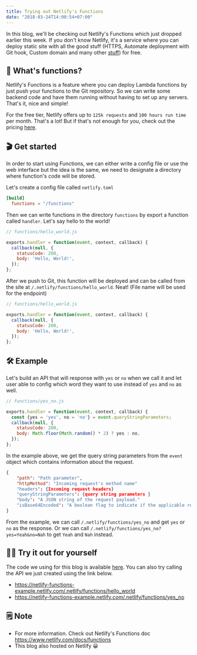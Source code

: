 ```yaml
---
title: Trying out Netlify's Functions
date: "2018-03-24T14:00:54+07:00"
---
```


In this blog, we'll be checking out Netlify's Functions which just dropped
earlier this week. If you don't know Netlify, it's a service where you can deploy
static site with all the good stuff (HTTPS, Automate deployment with Git hook,
Custom domain and many other [stuff](https://www.netlify.com/features/)) for free.

## 🎉 What's functions?

Netlify's Functions is a feature where you can deploy Lambda functions by just push
your functions to the Git repository. So we can write some backend code and have them
running without having to set up any servers. That's it, nice and simple!

For the free tier, Netlify offers up to `125k requests` and `100 hours run time` per month.
That's a lot! But if that's not enough for you, check out the pricing [here](https://www.netlify.com/pricing/).

## 🎬 Get started

In order to start using Functions, we can either write a config file
or use the web interface but the idea is the same, we need to designate
a directory where function's code will be stored.

Let's create a config file called `netlify.toml`

```toml
[build]
  functions = "/functions"
```

Then we can write functions in the directory `functions` by export a function called `handler`. Let's
say hello to the world!

```javascript
// functions/hello_world.js

exports.handler = function(event, context, callback) {
  callback(null, {
    statusCode: 200,
    body: 'Hello, World!',
  });
};
```

After we push to Git, this function will be deployed and can be called from the site at
`/.netlify/functions/hello_world`. Neat! (File name will be used for the endpoint)

```javascript
// functions/hello_world.js

exports.handler = function(event, context, callback) {
  callback(null, {
    statusCode: 200,
    body: 'Hello, World!',
  });
};
```

## 🛠 Example

Let's build an API that will response with `yes` or `no` when we call it and let user
able to config which word they want to use instead of `yes` and `no` as well.

```javascript
// functions/yes_no.js

exports.handler = function(event, context, callback) {
  const {yes = 'yes', no = 'no'} = event.queryStringParameters;
  callback(null, {
    statusCode: 200,
    body: Math.floor(Math.random() * 2) ? yes : no,
  });
};
```

In the example above, we get the query string parameters from the `event` object which
contains information about the request.

```json
{
    "path": "Path parameter",
    "httpMethod": "Incoming request's method name"
    "headers": {Incoming request headers}
    "queryStringParameters": {query string parameters }
    "body": "A JSON string of the request payload."
    "isBase64Encoded": "A boolean flag to indicate if the applicable request payload is Base64-encode"
}
```

From the example, we can call `/.netlify/functions/yes_no` and get `yes` or `no` as the response.
Or we can call `/.netlify/functions/yes_no?yes=Yeah&no=Nah` to get `Yeah` and `Nah` instead.

## 👍🏻 Try it out for yourself

The code we using for this blog is available [here](https://github.com/siwatpru/netlify-functions-example).
You can also try calling the API we just created using the link below.

- https://netlify-functions-example.netlify.com/.netlify/functions/hello_world
- https://netlify-functions-example.netlify.com/.netlify/functions/yes_no

## 🗒 Note

* For more information. Check out Netlify's Functions doc https://www.netlify.com/docs/functions
* This blog also hosted on Netlify 😀

